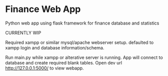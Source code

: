 # Finance Web App
Python web app using flask framework for finance database and statistics

CURRENTLY WIP

Required xampp or similar mysql/apache webserver setup.
defaulted to xampp login and database information/schema.

Run main.py while xampp or alterative server is running.
App will connect to database and create required blank tables.
Open dev url http://127.0.0.1:5000/ to view webapp.
